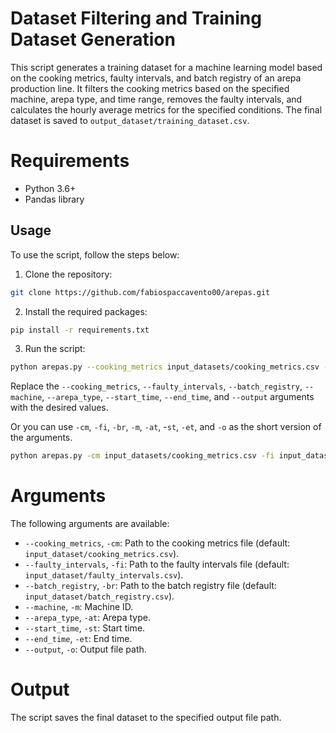 # Dataset Filtering and Training Dataset Generation

This script generates a training dataset for a machine learning model based on the cooking metrics, faulty intervals,
and batch registry of an arepa production line. It filters the cooking metrics based on the specified machine,
arepa type, and time range, removes the faulty intervals, and calculates the hourly average metrics for the specified
conditions. The final dataset is saved to `output_dataset/training_dataset.csv`.

# Requirements

- Python 3.6+
- Pandas library

## Usage

To use the script, follow the steps below:

1. Clone the repository:

```bash
git clone https://github.com/fabiospaccavento00/arepas.git
```

2. Install the required packages:

```bash
pip install -r requirements.txt
```

3. Run the script:

```bash
python arepas.py --cooking_metrics input_datasets/cooking_metrics.csv --faulty_intervals input_datasets/faulty_intervals.csv --batch_registry input_datasets/batch_registry.csv --machine m1 --arepa_type a1 --start_time 2020-11-01T00:00:00 --end_time 2020-11-02T23:59:59 --output output_dataset/training_dataset.csv
```

Replace
the `--cooking_metrics`, `--faulty_intervals`, `--batch_registry`, `--machine`, `--arepa_type`, `--start_time`, `--end_time`,
and `--output` arguments with the desired values.

Or you can use `-cm`, `-fi`, `-br`, `-m`, `-at`, -`st`, `-et`, and `-o` as the short version of the arguments.

```bash
python arepas.py -cm input_datasets/cooking_metrics.csv -fi input_datasets/faulty_intervals.csv -br input_datasets/batch_registry.csv -m m1 -at a1 -st 2020-11-01T00:00:00 -et 2020-11-02T23:59:59 -o output_dataset/training_dataset.csv
```

# Arguments

The following arguments are available:

- `--cooking_metrics`, `-cm`: Path to the cooking metrics file (default: `input_dataset/cooking_metrics.csv`).
- `--faulty_intervals`, `-fi`: Path to the faulty intervals file (default: `input_dataset/faulty_intervals.csv`).
- `--batch_registry`, `-br`: Path to the batch registry file (default: `input_dataset/batch_registry.csv`).
- `--machine`, `-m`: Machine ID.
- `--arepa_type`, `-at`: Arepa type.
- `--start_time`, `-st`: Start time.
- `--end_time`, `-et`: End time.
- `--output`, `-o`: Output file path.

# Output

The script saves the final dataset to the specified output file path.
